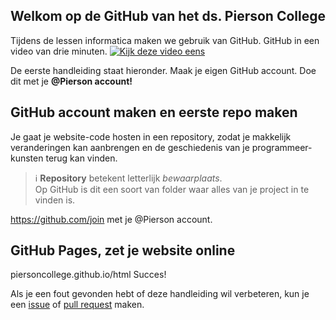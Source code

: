 
## Welkom op de GitHub van het ds. Pierson College
Tijdens de lessen informatica maken we gebruik van GitHub. GitHub in een video van drie minuten.
[![Kijk deze video eens](https://img.youtube.com/vi/w3jLJU7DT5E/maxresdefault.jpg)](https://www.youtube.com/watch?v=w3jLJU7DT5E)

De eerste handleiding staat hieronder. Maak je eigen GitHub account.
Doe dit met je **@Pierson account!**

## GitHub account maken en eerste repo maken ##
Je gaat je website-code hosten in een repository, zodat je makkelijk veranderingen kan aanbrengen en de geschiedenis van je programmeer-kunsten terug kan vinden.

> :information_source:  **Repository** betekent letterlijk *bewaarplaats*.    
> Op GitHub is dit een soort van folder waar alles van je project in te vinden is.

https://github.com/join  met je @Pierson account.

## GitHub Pages, zet je website online ##
piersoncollege.github.io/html Succes!



Als je een fout gevonden hebt of deze handleiding wil verbeteren, kun je een [issue](https://github.com/moorlag/moorlag.github.io/issues/new) of [pull request](https://github.com/moorlag/moorlag.github.io/compare) maken.
